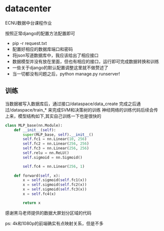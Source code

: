 # datacenter
ECNU数据中台课程作业

按照正常django的配置方法配置即可
- pip -r request.txt
- 配置好相应的数据库端口和密码
- 将json写道数据库中，我应该给出了相应接口
- 数据模型并没有放在里面，但也有相应的接口，运行即可完成数据转换和训练
- 一些关于django的默认配置调整这里就不做赘述了
- 当一切都没有问题之后，python manage.py runserver!

## 训练
当数据被写入数据库后，通过接口/dataspace/data_create
完成之后通过/dataspace/train_* 来完成SVM和决策树的训练
神经网络的训练代码后续会传上来，模型结构如下,其实自己训练一下也是很快的
```python
class MLP_base(nn.Module):
    def __init__(self):
        super(MLP_base, self).__init__()
        self.fc1 = nn.Linear(10, 256)
        self.fc2 = nn.Linear(256, 256)
        self.fc3 = nn.Linear(256, 256)
        self.relu = nn.ReLU()
        self.sigmoid = nn.Sigmoid()

        self.fc4 = nn.Linear(256, 1)
        
    def forward(self, x):
        x = self.sigmoid(self.fc1(x))
        x = self.sigmoid(self.fc2(x))
        x = self.sigmoid(self.fc3(x))
        x = self.fc4(x)

        return x
```
感谢黑马老师提供的数据大屏划分区域的代码

ps: 4k和1080p的前端确实有点映射关系，但是不多
